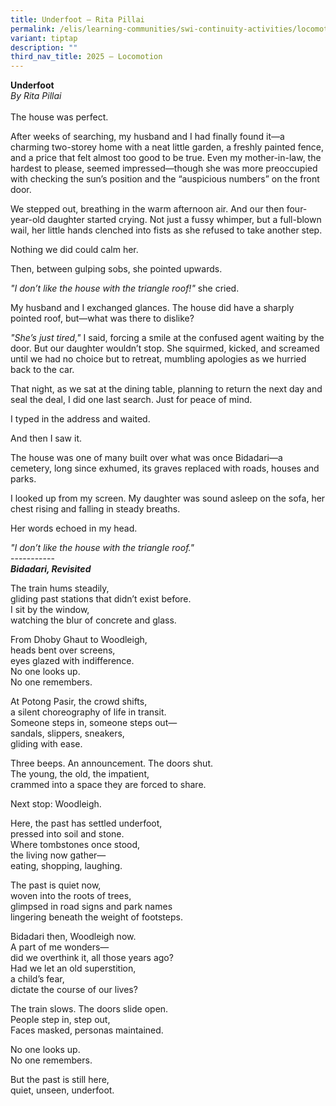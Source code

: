 ```yaml
---
title: Underfoot – Rita Pillai
permalink: /elis/learning-communities/swi-continuity-activities/locomotion/rita-pillai/
variant: tiptap
description: ""
third_nav_title: 2025 – Locomotion
---
```

<p><strong>Underfoot</strong>
<br><em>By Rita Pillai</em>
<br>
<br>The house was perfect.</p>
<p>After weeks of searching, my husband and I had finally found it—a charming
two-storey home with a neat little garden, a freshly painted fence, and
a price that felt almost too good to be true. Even my mother-in-law, the
hardest to please, seemed impressed—though she was more preoccupied with
checking the sun’s position and the “auspicious numbers” on the front door.</p>
<p>We stepped out, breathing in the warm afternoon air. And our then four-year-old
daughter started crying. Not just a fussy whimper, but a full-blown wail,
her little hands clenched into fists as she refused to take another step.</p>
<p>Nothing we did could calm her.</p>
<p>Then, between gulping sobs, she pointed upwards.</p>
<p><em>"I don’t like the house with the triangle roof!"</em>&nbsp;she cried.</p>
<p>My husband and I exchanged glances. The house did have a sharply pointed
roof, but—what was there to dislike?</p>
<p><em>"She’s just tired,"</em>&nbsp;I said, forcing a smile at the confused
agent waiting by the door. But our daughter wouldn’t stop. She squirmed,
kicked, and screamed until we had no choice but to retreat, mumbling apologies
as we hurried back to the car.</p>
<p>That night, as we sat at the dining table, planning to return the next
day and seal the deal, I did one last search. Just for peace of mind.</p>
<p>I typed in the address and waited.</p>
<p>And then I saw it.</p>
<p>The house was one of many built over what was once Bidadari—a cemetery,
long since exhumed,&nbsp;its graves replaced with roads, houses and parks.</p>
<p>I looked up from my screen. My daughter was sound asleep on the sofa,
her chest rising and falling in steady breaths.</p>
<p>Her words echoed in my head.</p>
<p><em>"I don’t like the house with the triangle roof."</em>
<br>-----------
<br><strong><em>Bidadari, Revisited&nbsp;</em></strong>
</p>
<p>The train hums steadily,
<br>gliding past stations that didn’t exist before.
<br>I sit by the window,
<br>watching the blur of concrete and glass.</p>
<p>From Dhoby Ghaut to Woodleigh,
<br>heads bent over screens,
<br>eyes glazed with indifference.
<br>No one looks up.
<br>No one remembers.</p>
<p>At Potong Pasir, the crowd shifts,
<br>a silent choreography of life in transit.
<br>Someone steps in, someone steps out—
<br>sandals, slippers, sneakers,
<br>gliding with ease.</p>
<p>Three beeps. An announcement. The doors shut.
<br>The young,&nbsp;the old, the impatient,
<br>crammed into a space they are forced to share.</p>
<p>Next stop: Woodleigh.</p>
<p>Here, the past has settled underfoot,
<br>pressed into soil and stone.
<br>Where tombstones once stood,
<br>the living now gather—
<br>eating, shopping, laughing.</p>
<p>The past is quiet now,
<br>woven into the roots of trees,
<br>glimpsed in road signs and park names
<br>lingering beneath the weight of footsteps.</p>
<p>Bidadari then, Woodleigh now.
<br>A part of me wonders—
<br>did we overthink it, all those years ago?
<br>Had we let an old superstition,
<br>a child’s fear,
<br>dictate the course of our lives?</p>
<p>The train slows. The doors slide open.
<br>People step in, step out,
<br>Faces masked, personas maintained.&nbsp;</p>
<p>No one looks up.
<br>No one remembers.</p>
<p>But the past is still here,
<br>quiet, unseen, underfoot.</p>
<p>
<br>
</p>